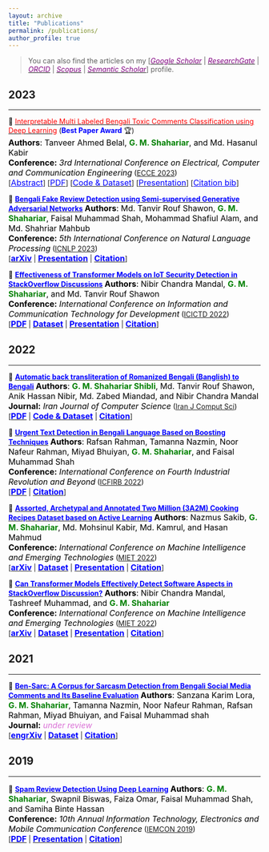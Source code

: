 ```yaml
---
layout: archive
title: "Publications"
permalink: /publications/
author_profile: true
---
```


> You can also find the articles on my [[<span style ="color:#800080">*Google Scholar*</span>](https://scholar.google.com/citations?user=GBaSF7MAAAAJ&hl=en)  \|  [<span style ="color:#800080">*ResearchGate*</span>](https://www.researchgate.net/profile/G-Shahariar)  \|  [<span style ="color:#800080">*ORCID*</span>](https://orcid.org/0000-0001-9757-7663)  \|  [<span style ="color:#800080">*Scopus*</span>](https://www.scopus.com/authid/detail.uri?authorId=57844100100)  \|  [<span style ="color:#800080">*Semantic Scholar*</span>](https://www.semanticscholar.org/author/G.-M.-Shahariar/100649170)] profile.

## 2023
---------
<!-- Paper 01 -->
📌 [<span style="color:red">Interpretable Multi Labeled Bengali Toxic Comments Classification using Deep Learning</span>](https://ieeexplore.ieee.org/document/10101588) (<span style="color:blue"><strong>Best Paper Award</strong></span> 🏆)<br>
<span style="color:black">
	<font size="3"><strong>Authors</strong>: Tanveer Ahmed Belal, <strong style="color:green">G. M. Shahariar</strong>, and Md. Hasanul Kabir </font>
</span>
<br>
<span style="color:black">
	<font size="3"><strong>Conference:</strong><em> 3rd International Conference on Electrical, Computer and Communication Engineering</em></font> ([ECCE 2023](https://webs.cuet.ac.bd/ecce/))
</span>
<br>
[<a style="color:blue;" href="#" onclick="$('#ecce2023_summary').toggle();return false;"><font size="3">Abstract</font></a>] [[<span style ="color:Blue"><font size="3">PDF</font></span>](https://www.researchgate.net/publication/369924719_Interpretable_Multi_Labeled_Bengali_Toxic_Comments_Classification_using_Deep_Learning)] [[<span style ="color:Blue"><font size="3">Code & Dataset</font></span>](https://github.com/deepu099cse/Multi-Labeled-Bengali-Toxic-Comments-Classification)] [[<span style ="color:Blue"><font size="3">Presentation</font></span>](https://shahariar-shibli.github.io/files/ECCE2023/ECCE-Toxic-Comments-Presentation.pptx)] [<a style="color:blue;" href="#" onclick="$('#ecce2023_bib').toggle();return false;"><font size="3">Citation bib</font></a>] 

<div id="ecce2023_bib" class="bib" style="display:none;">
	<pre>
	  @INPROCEEDINGS{10101588,
	  author={Belal, Tanveer Ahmed and Shahariar, G. M. and Kabir, Md. Hasanul},
	  booktitle={2023 International Conference on Electrical, Computer and Communication Engineering (ECCE)}, 
	  title={Interpretable Multi Labeled Bengali Toxic Comments Classification using Deep Learning}, 
	  year={2023},
	  volume={},
	  number={},
	  pages={1-6},
	  doi={10.1109/ECCE57851.2023.10101588}}

	</pre>
</div>

<div id="ecce2023_summary" class="summary" style="display:none;">
	<p style="text-align:justify; color:black;"> 
		<font size="3">
			This paper presents a deep learning-based pipeline for categorizing Bengali toxic comments, 
			in which at first a binary classification model is used to determine whether a comment is toxic or not, 
			and then a multi-label classifier is employed to determine which toxicity type the comment belongs to. 
			For this purpose, we have prepaBlue a manually labeled dataset consisting of 16,073 instances among which 8,488 are Toxic 
			and any toxic comment may correspond to one or more of the six toxic categories - vulgar, hate, religious, threat, troll, 
			and insult simulta-neously. Long Short Term Memory (LSTM) with BERT Embedding achieved 89.42% accuracy for the binary classification 
			task while as a multi-label classifier, a combination of Convolutional Neural Network and Bi-directional Long Short Term Memory 
			(CNN-BiLSTM) with attention mechanism achieved 78.92% accuracy and 0.86 as weighted F1-score. To explain the pBlueictions and interpret 
			the word feature importance during classification by the proposed models, we utilized Local Interpretable Model-Agnostic Explanations (LIME) framework.
		</font>
	</p>
</div>

<!-- Paper 02 -->
📌 [<span style="color:Blue">**Bengali Fake Review Detection using Semi-supervised Generative Adversarial Networks**</span>](https://www.researchgate.net/publication/369855297_Bengali_Fake_Review_Detection_using_Semi-supervised_Generative_Adversarial_Networks)
<span style="color:black"><font size="3"><strong>Authors</strong>: Md. Tanvir Rouf Shawon, <strong style="color:green">G. M. Shahariar</strong>, Faisal Muhammad Shah, Mohammad Shafiul Alam, and Md. Shahriar Mahbub</font></span><br>
<span style="color:black"><font size="3"><strong>Conference:</strong><em> 5th International Conference on Natural Language Processing</em></font> ([ICNLP 2023](http://www.icnlp.net/index.html))</span><br>
[[<span style ="color:Blue"><font size="3"><strong>arXiv</strong></font></span>](https://arxiv.org/abs/2304.02739)  \|  [<span style ="color:Blue"><font size="3"><strong>Presentation</strong></font></span>](https://shahariar-shibli.github.io/files/ICNLP2023/BFRD-Final.pdf)  \|  [<span style ="color:Blue"><font size="3"><strong>Citation</strong></font></span>](https://shahariar-shibli.github.io/files/ICNLP2023/Bangla-Fake.bib)]
     
📌 [<span style="color:Blue">**Effectiveness of Transformer Models on IoT Security Detection in StackOverflow Discussions**</span>](https://link.springer.com/chapter/10.1007/978-981-19-7528-8_10)
<span style="color:black"><font size="3"><strong>Authors</strong>: Nibir Chandra Mandal, <strong style="color:green">G. M. Shahariar</strong>, and Md. Tanvir Rouf Shawon</font></span><br>
<span style="color:black"><font size="3"><strong>Conference:</strong><em> International Conference on Information and Communication Technology for Development</em></font> ([ICICTD 2022](https://link.springer.com/book/10.1007/978-981-19-7528-8))</span><br>
[[<span style ="color:Blue"><font size="3"><strong>PDF</strong></font></span>](https://www.researchgate.net/publication/367439808_Effectiveness_of_Transformer_Models_on_IoT_Security_Detection_in_StackOverflow_Discussions)  \|  [<span style ="color:Blue"><font size="3"><strong>Dataset</strong></font></span>](https://github.com/shahariar-shibli/Effectiveness-of-Transformer-Models-on-IoT-Security-Detection-in-StackOverflow-Discussions)  \|  [<span style ="color:Blue"><font size="3"><strong>Presentation</strong></font></span>](https://shahariar-shibli.github.io/files/ICICTD2022/PaperID_68.pdf) \|  [<span style ="color:Blue"><font size="3"><strong>Citation</strong></font></span>](https://shahariar-shibli.github.io/files/ICICTD2022/IoT-Security.bib)]
    

## 2022
---------
📌 [<span style="color:Blue">**Automatic back transliteration of Romanized Bengali (Banglish) to Bengali**</span>](https://link.springer.com/article/10.1007/s42044-022-00122-9)
<span style="color:black"><font size="3"><strong>Authors</strong>: <strong style="color:green">G. M. Shahariar Shibli</strong>, Md. Tanvir Rouf Shawon, Anik Hassan Nibir, Md. Zabed Miandad, and Nibir Chandra Mandal</font></span><br>
<span style="color:black"><font size="3"><strong>Journal:</strong><em> Iran Journal of Computer Science</em></font> ([Iran J Comput Sci](https://www.springer.com/journal/42044))</span><br>
[[<span style ="color:Blue"><font size="3"><strong>PDF</strong></font></span>](https://shahariar-shibli.github.io/files/IRAN2022/Banglish_to_Bangla.pdf) \|  [<span style ="color:Blue"><font size="3"><strong>Code & Dataset</strong></font></span>](https://github.com/shahariar-shibli/Automatic-Back-Transliteration-of-Romanized-Bengali-Banglish-to-Bengali)  \|  [<span style ="color:Blue"><font size="3"><strong>Citation</strong></font></span>](https://shahariar-shibli.github.io/files/IRAN2022/Banglish_to_Bangla.bib)]

📌 [<span style="color:Blue">**Urgent Text Detection in Bengali Language Based on Boosting Techniques**</span>](https://link.springer.com/chapter/10.1007/978-981-19-2445-3_49)
<span style="color:black"><font size="3"><strong>Authors</strong>: Rafsan Rahman, Tamanna Nazmin, Noor Nafeur Rahman, Miyad Bhuiyan, <strong style="color:green">G. M. Shahariar</strong>, and Faisal Muhammad Shah</font></span><br>
<span style="color:black"><font size="3"><strong>Conference:</strong><em> International Conference on Fourth Industrial Revolution and Beyond</em></font> ([ICFIRB 2022](https://link.springer.com/book/10.1007/978-981-19-2445-3))</span><br>
[[<span style ="color:Blue"><font size="3"><strong>PDF</strong></font></span>](https://www.researchgate.net/publication/364138051_Urgent_Text_Detection_in_Bengali_Language_Based_on_Boosting_Techniques)  \|  [<span style ="color:Blue"><font size="3"><strong>Citation</strong></font></span>](https://shahariar-shibli.github.io/files/ICFIRB2022/Urgent-Text.bib)]

📌 [<span style="color:Blue">**Assorted, Archetypal and Annotated Two Million (3A2M) Cooking Recipes Dataset based on Active Learning**</span>](https://www.researchgate.net/publication/364384652_Assorted_Archetypal_and_Annotated_Two_Million_3A2M_Cooking_Recipes_Dataset_based_on_Active_Learning)
<span style="color:black"><font size="3"><strong>Authors</strong>: Nazmus Sakib, <strong style="color:green">G. M. Shahariar</strong>, Md. Mohsinul Kabir, Md. Kamrul, and Hasan Mahmud</font></span><br>
<span style="color:black"><font size="3"><strong>Conference:</strong><em> International Conference on Machine Intelligence and Emerging Technologies</em></font> ([MIET 2022](https://confmiet.org/))</span><br>
[[<span style ="color:Blue"><font size="3"><strong>arXiv</strong></font></span>](https://arxiv.org/abs/2303.16778)  \|  [<span style ="color:Blue"><font size="3"><strong>Dataset</strong></font></span>](https://www.kaggle.com/datasets/nazmussakibrupol/3a2m-cooking-recipe-dataset)  \|  [<span style ="color:Blue"><font size="3"><strong>Presentation</strong></font></span>](https://shahariar-shibli.github.io/files/MIET2022/PaperID_462.pdf)  \|  [<span style ="color:Blue"><font size="3"><strong>Citation</strong></font></span>](https://shahariar-shibli.github.io/files/MIET2022/3A2M.bib)]
 
📌 [<span style="color:Blue">**Can Transformer Models Effectively Detect Software Aspects in StackOverflow Discussion?**</span>](https://www.researchgate.net/publication/363859059_Can_Transformer_Models_Effectively_Detect_Software_Aspects_in_StackOverflow_Discussion)
<span style="color:black"><font size="3"><strong>Authors</strong>: Nibir Chandra Mandal, Tashreef Muhammad, and <strong style="color:green">G. M. Shahariar</strong></font></span><br>
<span style="color:black"><font size="3"><strong>Conference:</strong><em> International Conference on Machine Intelligence and Emerging Technologies</em></font> ([MIET 2022](https://confmiet.org/))</span><br>
[[<span style ="color:Blue"><font size="3"><strong>arXiv</strong></font></span>](https://arxiv.org/abs/2209.12065)  \|  [<span style ="color:Blue"><font size="3"><strong>Dataset</strong></font></span>](https://shahariar-shibli.github.io/files/MIET2022/UddinSOAspect.csv)  \|  [<span style ="color:Blue"><font size="3"><strong>Presentation</strong></font></span>](https://shahariar-shibli.github.io/files/MIET2022/PaperID_371.pptx)  \|  [<span style ="color:Blue"><font size="3"><strong>Citation</strong></font></span>](https://shahariar-shibli.github.io/files/MIET2022/Nibir-Aspect.bib)]
 
## 2021
-------
📌 [<span style="color:Blue">**Ben-Sarc: A Corpus for Sarcasm Detection from Bengali Social Media Comments and Its Baseline Evaluation**</span>](https://www.researchgate.net/publication/357888683_Ben-Sarc_A_Corpus_for_Sarcasm_Detection_from_Bengali_Social_Media_Comments_and_Its_Baseline_Evaluation)
<span style="color:black"><font size="3"><strong>Authors</strong>: Sanzana Karim Lora, <strong style="color:green">G. M. Shahariar</strong>, Tamanna Nazmin, Noor Nafeur Rahman, Rafsan Rahman, Miyad Bhuiyan, and Faisal Muhammad shah</font></span><br>
<span style="color:black"><font size="3"><strong>Journal:</strong> <span style ="color:orchid"><em>under review</em></span></font></span><br>
[[<span style ="color:Blue"><font size="3"><strong>engrXiv</strong></font></span>](https://engrxiv.org/preprint/view/2102/4194)  \|  [<span style ="color:Blue"><font size="3"><strong>Dataset</strong></font></span>](https://docs.google.com/spreadsheets/d/1paQG4X28R7kiV3zYN9Lwa3mJgouXZjqL/edit#gid=785602251)  \|  [<span style ="color:Blue"><font size="3"><strong>Citation</strong></font></span>](https://shahariar-shibli.github.io/files/IN-REVIEW/Ben-Sarc.bib)]

## 2019
-------
📌 [<span style="color:Blue">**Spam Review Detection Using Deep Learning**</span>](https://ieeexplore.ieee.org/document/8936148)
<span style="color:black"><font size="3"><strong>Authors</strong>: <strong style="color:green">G. M. Shahariar</strong>, Swapnil Biswas, Faiza Omar, Faisal Muhammad Shah, and Samiha Binte Hassan</font></span><br>
<span style="color:black"><font size="3"><strong>Conference:</strong><em> 10th Annual Information Technology, Electronics and Mobile Communication Conference</em></font> ([IEMCON 2019](https://ieee-iemcon.org/ieee-iemcon-2019-2/))</span><br>
[[<span style ="color:Blue"><font size="3"><strong>PDF</strong></font></span>](https://www.researchgate.net/publication/338071063_Spam_Review_Detection_Using_Deep_Learning)  \|  [<span style ="color:Blue"><font size="3"><strong>Presentation</strong></font></span>](https://shahariar-shibli.github.io/files/IEMCON2019/Spam-Final.pptx)  \|  [<span style ="color:Blue"><font size="3"><strong>Citation</strong></font></span>](https://shahariar-shibli.github.io/files/IEMCON2019/Spam-Deep.bib)]
 


